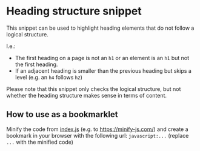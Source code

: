 # Heading structure snippet

This snippet can be used to highlight heading elements that do not follow a logical structure.

I.e.:
- The first heading on a page is not an `h1` or an element is an `h1` but not the first heading.
- If an adjacent heading is smaller than the previous heading but skips a level (e.g. an `h4` follows `h2`)

Please note that this snippet only checks the logical structure, but not whether the heading structure makes sense in terms of content.

## How to use as a bookmarklet

Minify the code from [index.js](https://github.com/mgrsskls/headline-structure-snippet/blob/main/index.js) (e.g. to https://minify-js.com/) and create a bookmark in your browser with the following url: `javascript:...` (replace `...` with the minified code)
